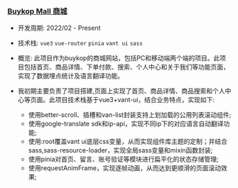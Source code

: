
###  [Buykop Mall 商城](https://www.buykop.com/)

 * 开发周期: 2022/02 - Present

 * 技术栈: `vue3` `vue-router` `pinia` `vant ui` `sass`

 * 概览: 此项目作为buykop的商城网站，包括PC和移动端两个端的项目。此项目包括首页、商品详情、下单付款、搜索、个人中心和关于我们等功能页面，实现了数据埋点统计及语言翻译功能。

 * 我初期主要负责了项目搭建,页面上实现了首页、商品详情、商品搜索和个人中心等页面。此项目技术栈基于vue3+vant-ui，结合业务特点，实现如下:

    - 使用better-scroll、插槽和van-list封装支持上划加载的公用列表滚动组件;
    - 使用google-translate sdk和ip-api，实现不同ip下的对应语言自动翻译功能;
    - 使用:root覆盖vant ui底层css变量，从而实现组件库主题的定制；并结合sass,sass-resource-loader，实现全局sass变量和mixin函数封装;
    - 使用pinia对首页、留言、账号验证等模块进行扁平化的状态存储管理;
    - 使用requestAnimFrame，实现逐帧动画，从而达到更顺滑的页面滚动效果;